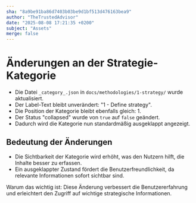 ```yaml
---
sha: "8a9be91ba86d7403b03be9d1bf513d476163bea9"
author: "TheTrustedAdvisor"
date: "2025-08-08 17:21:35 +0200"
subject: "Assets"
merge: false
---
```


# Änderungen an der Strategie-Kategorie

- Die Datei `_category_.json` in `docs/methodologies/1-strategy/` wurde aktualisiert.
- Der Label-Text bleibt unverändert: "1 - Define strategy".
- Die Position der Kategorie bleibt ebenfalls gleich: 1.
- Der Status "collapsed" wurde von `true` auf `false` geändert.
- Dadurch wird die Kategorie nun standardmäßig ausgeklappt angezeigt.

## Bedeutung der Änderungen

- Die Sichtbarkeit der Kategorie wird erhöht, was den Nutzern hilft, die Inhalte besser zu erfassen.
- Ein ausgeklappter Zustand fördert die Benutzerfreundlichkeit, da relevante Informationen sofort sichtbar sind.

Warum das wichtig ist: Diese Änderung verbessert die Benutzererfahrung und erleichtert den Zugriff auf wichtige strategische Informationen.

